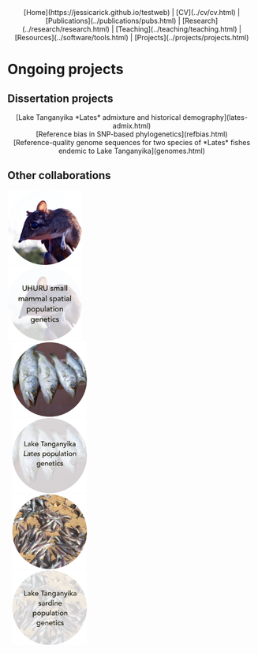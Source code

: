 <center>
[Home](https://jessicarick.github.io/testweb) | [CV](../cv/cv.html) | [Publications](../publications/pubs.html) | [Research](../research/research.html) | [Teaching](../teaching/teaching.html) | [Resources](../software/tools.html) | [Projects](../projects/projects.html)
</center>

# Ongoing projects

## Dissertation projects
<center>
[Lake Tanganyika *Lates* admixture and historical demography](lates-admix.html) <br />
[Reference bias in SNP-based phylogenetics](refbias.html) <br />
[Reference-quality genome sequences for two species of *Lates* fishes endemic to Lake Tanganyika](genomes.html)
</center>

## Other collaborations
<centering>

<a href="smammals.html">
<div class="box" style="width: 30%; margin-right: 10px">
  <img src="elru.png" alt="ELRU">
  <img class="img-top" src="elru-words.png">
</div>
</a>

<a href="lates-popgen.html">
<div class="box" style="width: 30%;  margin-right: 10px; margin-left: 10px;">
  <img src="lates.png" alt="Lates fishes">
  <img class="img-top" src="lates-words.png">
</div>
</a>

<a href="dagaa-popgen.html">
<div class="box" style="width: 30%;  margin-left: 10px">
  <img src="dagaa.png" alt="Lake Tanganyika sardines">
  <img class="img-top" src="dagaa-words.png">
</div>
</a>


</center>
